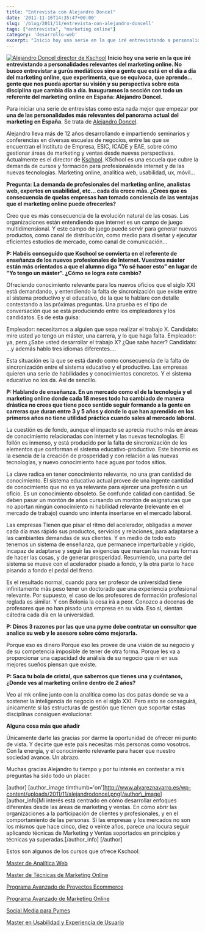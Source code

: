 ```yaml
---
title: "Entrevista con Alejandro Doncel"
date: '2011-11-16T14:35:47+00:00'
slug: '/blog/2011/11/entrevista-con-alejandro-doncell'
tags: ["entrevista", "marketing online"]
category: 'desarrollo-web'
excerpt: "Inicio hoy una serie en la que iré entrevistando a personalidades relevantes del marketing online."
---
```

[![Alejandro Doncel director de Kschool](http://static.squarespace.com/static/5303797ae4b0c6ad9e43f072/5303ce80e4b0400995a883d6/5303cf4de4b0400995a88c26/1392758605518/alejandrodoncel.png?format=original "alejandrodoncel")](http://static.squarespace.com/static/5303797ae4b0c6ad9e43f072/5303ce80e4b0400995a883d6/5303cf4de4b0400995a88c26/1392758605518/alejandrodoncel.png?format=original) **Inicio hoy una serie en la que iré entrevistando a personalidades relevantes del marketing online. No busco entrevistar a gurús mediáticos sino a gente que está en el día a día del marketing online, que experimenta, que se equivoca, que aprende... gente que nos pueda aportar su visión y su perspectiva sobre esta disciplina que cambia día a día. Inauguramos la sección con todo un referente del marketing online en España: Alejandro Doncel.**

<!--more-->

Para iniciar una serie de entrevistas como esta nada mejor que empezar por **una de las personalidades más relevantes del panorama actual del marketing en España**. Se trata de [Alejandro Doncel](http://static.squarespace.com/static/5303797ae4b0c6ad9e43f072/5303ce80e4b0400995a883d6/5303cf35e4b0400995a88b0c/1392758581676/?format=original "Alejandro doncel profesional del marketing").

Alejandro lleva más de 12 años desarrollando e impartiendo seminarios y conferencias en diversas escuelas de negocios, entre las que se encuentran el Instituto de Empresa, ESIC, ICADE y EAE, sobre cómo gestionar áreas de marketing y ventas desde nuevas perspectivas. Actualmente es el director de [Kschool](http://static.squarespace.com/static/5303797ae4b0c6ad9e43f072/5303ce80e4b0400995a883d6/5303cf35e4b0400995a88b0c/1392758581676/?format=original "la escuela de los profesionales de Internet"). KSchool es una escuela que cubre la demanda de cursos y formación para profesionalesde internet y de las nuevas tecnologías. Marketing online, analítica web, usabilidad, ux, móvil...

**Pregunta:**  **La demanda de profesionales del marketing online, analistas web, expertos en usabilidad, etc… cada día crece más. ¿Crees que es consecuencia de quelas empresas han tomado conciencia de las ventajas que el marketing online puede ofrecerles?**

Creo que es más consecuencia de la evolución natural de las cosas. Las organizaciones están entendiendo que internet es un campo de juego multidimensional. Y este campo de juego puede servir para generar nuevos productos, como canal de distribución, como medio para diseñar y ejecutar eficientes estudios de mercado, como canal de comunicación...

**P: Habéis conseguido que Kschool se convierta en el referente de enseñanza de los nuevos profesionales de Internet. Vuestros máster están más orientados a que el alumno diga "Yo sé hacer esto" en lugar de "Yo tengo un máster". ¿Cómo se logra este cambio?**

Ofreciendo conocimiento relevante para los nuevos oficios que el siglo XXI está demandando, y entendiendo la falta de sincronización que existe entre el sistema productivo y el educativo, de la que te hablare con detalle contestando a las próximas preguntas. Una prueba es el tipo de conversación que se está produciendo entre los empleadores y los candidatos. Es de esta guisa:

Empleador: necesitamos a alguien que sepa realizar el trabajo X. Candidato: mire usted yo tengo un máster, una carrera, y lo que haga falta. Empleador: ya, pero ¿Sabe usted desarrollar el trabajo X? ¿Que sabe hacer? Candidato: ...y además hablo tres idiomas diferentes....

Esta situación es la que se está dando como consecuencia de la falta de sincronización entre el sistema educativo y el productivo. Las empresas quieren una serie de habilidades y conocimientos concretos. Y el sistema educativo no los da. Así de sencillo.

**P: Hablando de enseñanza. En un mercado como el de la tecnología y el marketing online donde cada 18 meses todo ha cambiado de manera drástica no crees que tiene poco sentido seguir formando a la gente en carreras que duran entre 3 y 5 años y donde lo que han aprendido en los primeros años no tiene utilidad práctica cuando sales al mercado laboral.**

La cuestión es de fondo, aunque el impacto se aprecia mucho más en áreas de conocimiento relacionadas con internet y las nuevas tecnologías. El follón es inmenso, y está producido por la falta de sincronización de los elementos que conforman el sistema educativo-productivo. Este binomio es la esencia de la creación de prosperidad y con relación a las nuevas tecnologías, y nuevo conocimiento hace aguas por todos sitios.

La clave radica en tener conocimiento relevante, no una gran cantidad de conocimiento. El sistema educativo actual provee de una ingente cantidad de conocimiento que no es ya relevante para ejercer una profesión o un oficio. Es un conocimiento obsoleto. Se confunde calidad con cantidad. Se deben pasar un montón de años cursando un montón de asignaturas que no aportan ningún conocimiento ni habilidad relevante (relevante en el mercado de trabajo) cuando uno intenta insertarse en el mercado laboral.

Las empresas Tienen que pisar el ritmo del acelerador, obligadas a mover cada día mas rápido sus productos, servicios y relaciones, para adaptarse a las cambiantes demandas de sus clientes. Y en medio de todo esto tenemos un sistema de enseñanza, que permanece imperturbable y rígido, incapaz de adaptarse y seguir las exigencias que marcan las nuevas formas de hacer las cosas, y de generar prosperidad. Resumiendo, una parte del sistema se mueve con el acelerador pisado a fondo, y la otra parte lo hace pisando a fondo el pedal del freno.

Es el resultado normal, cuando para ser profesor de universidad tiene infinitamente más peso tener un doctorado que una experiencia profesional relevante. Por supuesto, el caso de los profesores de formación profesional reglada es similar. Y con Bolonia la cosa irá a peor. Conozco a decenas de profesores que no han pisado una empresa en su vida. Eso sí, sientan cátedra cada día en la universidad.

**P: Dinos 3 razones por las que una pyme debe contratar un consultor que analice su web y le asesore sobre cómo mejorarla.**

Porque eso es dinero Porque eso les provee de una visión de su negocio y de su competencia imposible de tener de otra forma. Porque les va a proporcionar una capacidad de análisis de su negocio que ni en sus mejores sueños piensan que existe.

**P: Saca tu bola de cristal, que sabemos que tienes una y cuéntanos, ¿Donde ves al marketing online dentro de 2 años?**

Veo al mk online junto con la analítica como las dos patas donde se va a sostener la inteligencia de negocio en el siglo XXI. Pero esto se conseguirá, únicamente si las estructuras de gestión que tienen que soportar estas disciplinas consiguen evolucionar.

**Alguna cosa más que añadir**

Únicamente darte las gracias por darme la oportunidad de ofrecer mi punto de vista. Y decirte que este país necesitas más personas como vosotros. Con la energía, y el conocimiento relevante para hacer que nuestro sociedad avance. Un abrazo.

Muchas gracias Alejandro tu tiempo y por tu interés en contestar a mis preguntas ha sido todo un placer.

[author] [author\_image timthumb='on']http://www.alvareznavarro.es/wp-content/uploads/2011/11/alejandrodoncel.png[/author\_image] [author\_info]Mi interés está centrado en cómo desarrollar enfoques diferentes desde las áreas de marketing y ventas. En cómo abrir las organizaciones a la participación de clientes y profesionales, y en el comportamiento de las personas. Si las empresas y los mercados no son los mismos que hace cinco, diez o veinte años, parece una locura seguir aplicando técnicas de Marketing y Ventas soportados en principios y técnicas ya superadas.[/author\_info] [/author]

Estos son algunos de los cursos que ofrece Kschool:

[Master de Analítica Web](http://kschool.com/analitica-web/cursos/master-analitica-web/)

[Master de Técnicas de Marketing Online](http://kschool.com/marketing-online/cursos/master-de-tecnicas-de-marketing-online/)

[Programa Avanzado de Proyectos Ecommerce](http://kschool.com/ecommerce/cursos/programa-avanzado-proyectos-ecommerce/)

[Programa Avanzado de Marketing Online](http://kschool.com/marketing-online/cursos/programa-avanzado-de-marketing-online/)

[Social Media para Pymes](http://kschool.com/social-media/cursos/social-media-para-pymes/)

[Master en Usabilidad y Experiencia de Usuario](http://kschool.com/usabilidad-ux/cursos/master-en-usabilidad-y-experiencia-de-usuario/)
